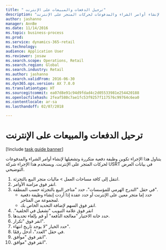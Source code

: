 ```yaml
--- 
title: " ترحيل الدفعات والمبيعات على الإنترنت"
description: "يتناول هذا الإجراء تكوين وظيفة دفعية متكررة وتشغيلها لإنشاء أوامر الشراء والمدفوعات لحركات المتجر على الإنترنت."
author: jashanno
manager: AnnBe
ms.date: 11/14/2016
ms.topic: business-process
ms.prod: 
ms.service: dynamics-365-retail
ms.technology: 
audience: Application User
ms.reviewer: josaw
ms.search.scope: Operations, Retail
ms.search.region: Global
ms.search.industry: Retail
ms.author: jashanno
ms.search.validFrom: 2016-06-30
ms.dyn365.ops.version: AX 7.0.0
ms.translationtype: HT
ms.sourcegitcommit: ea07d8e91c94d9fdad4c2d05533981e254420188
ms.openlocfilehash: 2feaf580c7ae1fc53f9257f117576c99764c6ea0
ms.contentlocale: ar-sa
ms.lasthandoff: 02/07/2018

---
```

# <a name="post-online-sales-and-payments"></a> ترحيل الدفعات والمبيعات على الإنترنت

[!include [task guide banner](../includes/task-guide-banner.md)]

يتناول هذا الإجراء تكوين وظيفة دفعية متكررة وتشغيلها لإنشاء أوامر الشراء والمدفوعات لحركات المتجر على الإنترنت. ويستخدم هذا الإجراء شركة USRT في بيانات العرض التوضيحي.

1. انتقل إلى كافة مساحات العمل > ماليات متجر البيع بالتجزئة.
2. انقر فوق مزامنة الأوامر.
3. في حقل "‏‫التدرج الهرمي للمؤسسات‬"، حدد "متاجر البيع بالتجزئة حسب المنطقة".
    * حدد إما متجر معين على الإنترنت أو حدد عقدة إذا أردت إنشاء وظيفة دفعية لمجموعة من المتاجر.  
    * انقر فوق السهم لإضافة التحديد الخاص بك.  
4. انقر فوق علامة التبويب "‏‫تشغيل في الخلفية".
5. حدد خانة الاختيار "معالجة الدُفعة" أو قم بإلغاء تحديدها.
6. انقر فوق "تكرار".
7. حدد الخيار "‏‫لا يوجد تاريخ انتهاء‬".
8. في حقل "العدد"، أدخل رقمًا.
9. انقر فوق "موافق".
10. انقر فوق "موافق".


